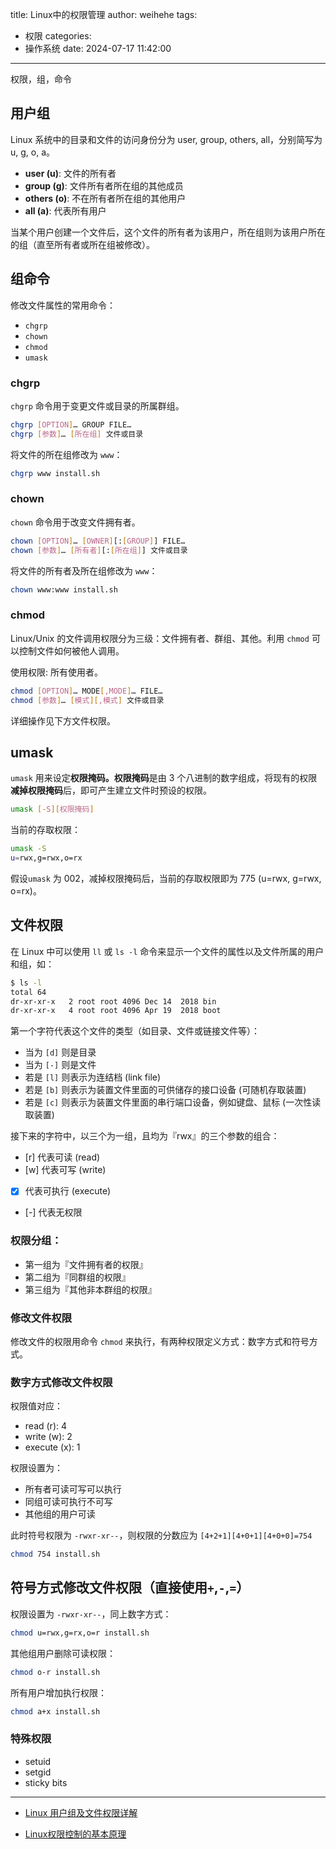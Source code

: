 title: Linux中的权限管理
author: weihehe
tags:
  - 权限
categories:
  - 操作系统
date: 2024-07-17 11:42:00
---
权限，组，命令
<!--more-->
## 用户组

Linux 系统中的目录和文件的访问身份分为 user, group, others, all，分别简写为 u, g, o, a。

- **user (u)**: 文件的所有者
- **group (g)**: 文件所有者所在组的其他成员
- **others (o)**: 不在所有者所在组的其他用户
- **all (a)**: 代表所有用户

当某个用户创建一个文件后，这个文件的所有者为该用户，所在组则为该用户所在的组（直至所有者或所在组被修改）。

## 组命令

修改文件属性的常用命令：

- `chgrp`
- `chown`
- `chmod`
- `umask`

### chgrp

`chgrp` 命令用于变更文件或目录的所属群组。

```sh
chgrp [OPTION]… GROUP FILE…
chgrp [参数]… [所在组] 文件或目录
```

将文件的所在组修改为 `www`：

```sh
chgrp www install.sh
```

### chown

`chown` 命令用于改变文件拥有者。

```sh
chown [OPTION]… [OWNER][:[GROUP]] FILE…
chown [参数]… [所有者][:[所在组]] 文件或目录
```

将文件的所有者及所在组修改为 `www`：

```sh
chown www:www install.sh
```

### chmod

Linux/Unix 的文件调用权限分为三级：文件拥有者、群组、其他。利用 `chmod` 可以控制文件如何被他人调用。

使用权限: 所有使用者。

```sh
chmod [OPTION]… MODE[,MODE]… FILE…
chmod [参数]… [模式][,模式] 文件或目录
```

详细操作见下方文件权限。

## umask

`umask` 用来设定**权限掩码。权限掩码**是由 3 个八进制的数字组成，将现有的权限**减掉权限掩码**后，即可产生建立文件时预设的权限。

```sh
umask [-S][权限掩码]
```

当前的存取权限：

```sh
umask -S
u=rwx,g=rwx,o=rx
```
假设`umask` 为 002，减掉权限掩码后，当前的存取权限即为 775 (u=rwx, g=rwx, o=rx)。


## 文件权限


在 Linux 中可以使用 `ll` 或 `ls -l` 命令来显示一个文件的属性以及文件所属的用户和组，如：

```sh
$ ls -l
total 64
dr-xr-xr-x   2 root root 4096 Dec 14  2018 bin
dr-xr-xr-x   4 root root 4096 Apr 19  2018 boot
```

第一个字符代表这个文件的类型（如目录、文件或链接文件等）：
- 当为 `[d]` 则是目录
- 当为 `[-]` 则是文件
- 若是 `[l]` 则表示为连结档 (link file)
- 若是 `[b]` 则表示为装置文件里面的可供储存的接口设备 (可随机存取装置)
- 若是 `[c]` 则表示为装置文件里面的串行端口设备，例如键盘、鼠标 (一次性读取装置)

接下来的字符中，以三个为一组，且均为『rwx』的三个参数的组合：
- [r] 代表可读 (read)
- [w] 代表可写 (write)
- [x] 代表可执行 (execute)
- [-] 代表无权限

### 权限分组：
- 第一组为『文件拥有者的权限』
- 第二组为『同群组的权限』
- 第三组为『其他非本群组的权限』

### 修改文件权限

修改文件的权限用命令 `chmod` 来执行，有两种权限定义方式：数字方式和符号方式。

### 数字方式修改文件权限

权限值对应：
- read (r): 4
- write (w): 2
- execute (x): 1

权限设置为：
- 所有者可读可写可以执行
- 同组可读可执行不可写
- 其他组的用户可读

此时符号权限为 `-rwxr-xr--`，则权限的分数应为 `[4+2+1][4+0+1][4+0+0]=754`

```sh
chmod 754 install.sh
```

## 符号方式修改文件权限（直接使用`+`,`-`,`=`）

权限设置为 `-rwxr-xr--`，同上数字方式：

```sh
chmod u=rwx,g=rx,o=r install.sh
```

其他组用户删除可读权限：

```sh
chmod o-r install.sh
```

所有用户增加执行权限：

```sh
chmod a+x install.sh
```
### 特殊权限
- setuid
- setgid
- sticky bits
---
- [Linux 用户组及文件权限详解](https://tillend.github.io/2019/02/26/linux-group-authority/)

- [Linux权限控制的基本原理](https://gist.github.com/baymaxium/45ad3b68bcd392c3c3feebf935f1618f)
